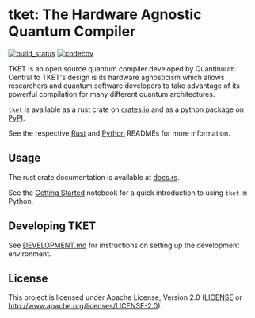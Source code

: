 # tket: The Hardware Agnostic Quantum Compiler

[![build_status][]](https://github.com/CQCL/tket2/actions)
[![codecov][]](https://codecov.io/gh/CQCL/tket2)

TKET is an open source quantum compiler developed by Quantinuum. Central to
TKET's design is its hardware agnosticism which allows researchers and quantum
software developers to take advantage of its powerful compilation for many
different quantum architectures.

`tket` is available as a rust crate on [crates.io](https://crates.io/crates/tket) and as
a python package on [PyPI](https://pypi.org/project/tket/).

See the respective
[Rust](https://github.com/CQCL/tket2/blob/main/tket) and
[Python](https://github.com/CQCL/tket2/blob/main/tket-py) READMEs for
more information.

## Usage

The rust crate documentation is available at [docs.rs](https://docs.rs/tket).

See the [Getting Started][getting-started] notebook for a quick introduction to using `tket` in Python.

  [getting-started]: https://github.com/CQCL/tket2/blob/main/tket-py/docs/examples/1-Getting-Started.ipynb

## Developing TKET

See [DEVELOPMENT.md][] for instructions on setting up the development environment.

## License

This project is licensed under Apache License, Version 2.0 ([LICENSE][] or http://www.apache.org/licenses/LICENSE-2.0).

  [build_status]: https://github.com/CQCL/tket2/actions/workflows/ci.yml/badge.svg
  [codecov]: https://img.shields.io/codecov/c/gh/CQCL/tket2?logo=codecov
  [LICENSE]: https://github.com/CQCL/tket2/blob/main/LICENCE
  [DEVELOPMENT.md]: https://github.com/CQCL/tket2/blob/main/DEVELOPMENT.md
